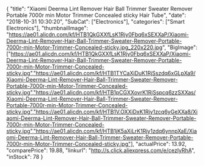 {
	"title": "Xiaomi Deerma Lint Remover Hair Ball Trimmer Sweater Remover Portable 7000r min Motor Trimmer Concealed sticky Hair Tube",
	"date": "2018-10-31 10:30:20",
	"SubCat": ["Electronics"],
	"categories": ["Smart Electronics"],
	"thumbnailImage": "https://ae01.alicdn.com/kf/HTB1QkGXXfLsK1Rjy0Fbq6xSEXXaP/Xiaomi-Deerma-Lint-Remover-Hair-Ball-Trimmer-Sweater-Remover-Portable-7000r-min-Motor-Trimmer-Concealed-sticky.jpg_220x220.jpg",
	"BigImage": ["https://ae01.alicdn.com/kf/HTB1QkGXXfLsK1Rjy0Fbq6xSEXXaP/Xiaomi-Deerma-Lint-Remover-Hair-Ball-Trimmer-Sweater-Remover-Portable-7000r-min-Motor-Trimmer-Concealed-sticky.jpg","https://ae01.alicdn.com/kf/HTB1TYCaXjDuK1RjSszdq6xGLpXa9/Xiaomi-Deerma-Lint-Remover-Hair-Ball-Trimmer-Sweater-Remover-Portable-7000r-min-Motor-Trimmer-Concealed-sticky.jpg","https://ae01.alicdn.com/kf/HTB1pCGXXovrK1RjSspcq6zzSXXas/Xiaomi-Deerma-Lint-Remover-Hair-Ball-Trimmer-Sweater-Remover-Portable-7000r-min-Motor-Trimmer-Concealed-sticky.jpg","https://ae01.alicdn.com/kf/HTB1V.OXXiDxK1Rjy1zcq6yGeXXa8/Xiaomi-Deerma-Lint-Remover-Hair-Ball-Trimmer-Sweater-Remover-Portable-7000r-min-Motor-Trimmer-Concealed-sticky.jpg","https://ae01.alicdn.com/kf/HTB1jK5aXiLrK1Rjy1zdq6ynnpXaE/Xiaomi-Deerma-Lint-Remover-Hair-Ball-Trimmer-Sweater-Remover-Portable-7000r-min-Motor-Trimmer-Concealed-sticky.jpg"],
	"actualPrice": 13.92,
	"comparePrice": 19.88,
	"linkurl": "http://s.click.aliexpress.com/e/cezlyRhA",
	"inStock": 78
}

